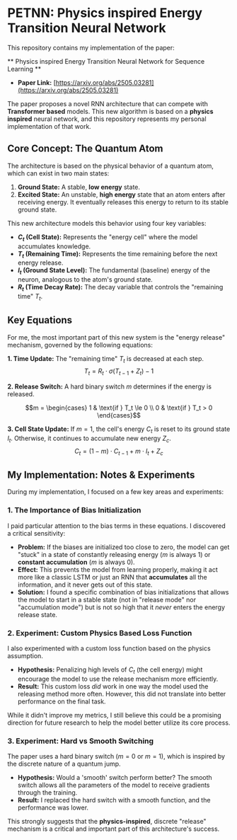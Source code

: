 # PETNN: Physics inspired Energy Transition Neural Network

This repository contains my implementation of the paper:

** Physics inspired Energy Transition Neural Network for Sequence Learning **

* **Paper Link:** [https://arxiv.org/abs/2505.03281](https://arxiv.org/abs/2505.03281)

The paper proposes a novel RNN architecture that can compete with **Transformer based** models.
This new algorithm is based on a **physics inspired** neural network, and this repository represents my personal implementation of that work.

## Core Concept: The Quantum Atom

The architecture is based on the physical behavior of a quantum atom, which can exist in two main states:

1.  **Ground State:** A stable, **low energy** state.
2.  **Excited State:** An unstable, **high energy** state that an atom enters after receiving energy. It eventually releases this energy to return to its stable ground state.

This new architecture models this behavior using four key variables:

* **$C_t$ (Cell State):** Represents the "energy cell" where the model accumulates knowledge.
* **$T_t$ (Remaining Time):** Represents the time remaining before the next energy release.
* **$I_t$ (Ground State Level):** The fundamental (baseline) energy of the neuron, analogous to the atom's ground state.
* **$R_t$ (Time Decay Rate):** The decay variable that controls the "remaining time" $T_t$.

## Key Equations

For me, the most important part of this new system is the "energy release" mechanism, governed by the following equations:

**1. Time Update:** The "remaining time" $T_t$ is decreased at each step.
$$T_{t}=R_{t}\cdot\sigma(T_{t-1}+Z_{t})-1$$

**2. Release Switch:** A hard binary switch $m$ determines if the energy is released.

$$m = \begin{cases} 
1 & \text{if } T_t \le 0 \\ 
0 & \text{if } T_t > 0 
\end{cases}$$

**3. Cell State Update:** If $m=1$, the cell's energy $C_t$ is reset to its ground state $I_t$. Otherwise, it continues to accumulate new energy $Z_c$.
$$C_{t}=(1-m)\cdot C_{t-1}+m\cdot I_{t}+Z_{c}$$

## My Implementation: Notes & Experiments

During my implementation, I focused on a few key areas and experiments:

### 1. The Importance of Bias Initialization

I paid particular attention to the bias terms in these equations. I discovered a critical sensitivity:

* **Problem:** If the biases are initialized too close to zero, the model can get "stuck" in a state of constantly releasing energy ($m$ is always 1) or **constant accumulation** ($m$ is always 0).
* **Effect:** This prevents the model from learning properly, making it act more like a classic LSTM or just an RNN that **accumulates** all the information, and it never gets out of this state.
* **Solution:** I found a specific combination of bias initializations that allows the model to start in a stable state (not in "release mode" nor "accumulation mode") but is not so high that it *never* enters the energy release state.

### 2. Experiment: Custom Physics Based Loss Function

I also experimented with a custom loss function based on the physics assumption.

* **Hypothesis:** Penalizing high levels of $C_t$ (the cell energy) might encourage the model to use the release mechanism more efficiently.
* **Result:** This custom loss *did* work in one way the model used the releasing method more often. However, this did not translate into better performance on the final task.

While it didn't improve my metrics, I still believe this could be a promising direction for future research to help the model better utilize its core process.

### 3. Experiment: Hard vs Smooth Switching

The paper uses a hard binary switch ($m=0$ or $m=1$), which is inspired by the discrete nature of a quantum jump.

* **Hypothesis:** Would a 'smooth' switch perform better? The smooth switch allows all the parameters of the model to receive gradients through the training.
* **Result:** I replaced the hard switch with a smooth function, and the performance was lower.
  
This strongly suggests that the **physics-inspired**, discrete "release" mechanism is a critical and important part of this architecture's success.




